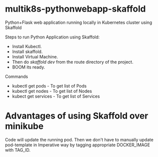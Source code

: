 # multik8s-pythonwebapp-skaffold

Python+Flask web application running locally in Kubernetes cluster using Skaffold

Steps to run Python Application using Skaffold:

- Install Kubectl.
- Install skaffold.
- Install Virtual Machine.
- Then do *skaffold dev* from the route directory of the project.
- BOOM its ready.


Commands

- kubectl get pods - To get list of Pods
- kubectl get nodes - To get list of Nodes
- kubect get services - To get list of Services

# Advantages of using Skaffold over minikube 
Code will update the running pod. Then we don't have to manually update pod-template in Imperative way by tagging appropriate DOCKER_IMAGE with TAG_ID.
